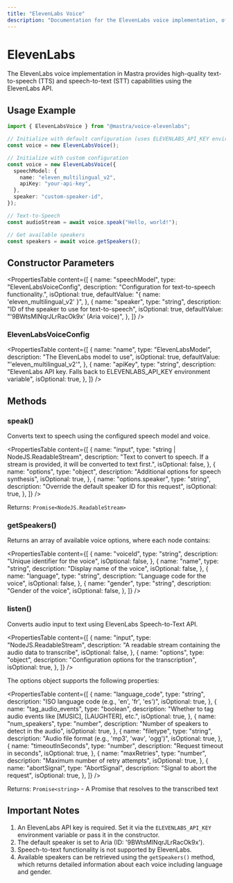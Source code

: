 ```yaml
---
title: "ElevenLabs Voice"
description: "Documentation for the ElevenLabs voice implementation, offering high-quality text-to-speech capabilities with multiple voice models and natural-sounding synthesis."
---
```


# ElevenLabs

The ElevenLabs voice implementation in Mastra provides high-quality text-to-speech (TTS) and speech-to-text (STT) capabilities using the ElevenLabs API.

## Usage Example

```typescript
import { ElevenLabsVoice } from "@mastra/voice-elevenlabs";

// Initialize with default configuration (uses ELEVENLABS_API_KEY environment variable)
const voice = new ElevenLabsVoice();

// Initialize with custom configuration
const voice = new ElevenLabsVoice({
  speechModel: {
    name: "eleven_multilingual_v2",
    apiKey: "your-api-key",
  },
  speaker: "custom-speaker-id",
});

// Text-to-Speech
const audioStream = await voice.speak("Hello, world!");

// Get available speakers
const speakers = await voice.getSpeakers();
```

## Constructor Parameters

<PropertiesTable
content={[
{
name: "speechModel",
type: "ElevenLabsVoiceConfig",
description: "Configuration for text-to-speech functionality.",
isOptional: true,
defaultValue: "{ name: 'eleven_multilingual_v2' }",
},
{
name: "speaker",
type: "string",
description: "ID of the speaker to use for text-to-speech",
isOptional: true,
defaultValue: "'9BWtsMINqrJLrRacOk9x' (Aria voice)",
},
]}
/>

### ElevenLabsVoiceConfig

<PropertiesTable
content={[
{
name: "name",
type: "ElevenLabsModel",
description: "The ElevenLabs model to use",
isOptional: true,
defaultValue: "'eleven_multilingual_v2'",
},
{
name: "apiKey",
type: "string",
description:
"ElevenLabs API key. Falls back to ELEVENLABS_API_KEY environment variable",
isOptional: true,
},
]}
/>

## Methods

### speak()

Converts text to speech using the configured speech model and voice.

<PropertiesTable
content={[
{
name: "input",
type: "string | NodeJS.ReadableStream",
description:
"Text to convert to speech. If a stream is provided, it will be converted to text first.",
isOptional: false,
},
{
name: "options",
type: "object",
description: "Additional options for speech synthesis",
isOptional: true,
},
{
name: "options.speaker",
type: "string",
description: "Override the default speaker ID for this request",
isOptional: true,
},
]}
/>

Returns: `Promise<NodeJS.ReadableStream>`

### getSpeakers()

Returns an array of available voice options, where each node contains:

<PropertiesTable
content={[
{
name: "voiceId",
type: "string",
description: "Unique identifier for the voice",
isOptional: false,
},
{
name: "name",
type: "string",
description: "Display name of the voice",
isOptional: false,
},
{
name: "language",
type: "string",
description: "Language code for the voice",
isOptional: false,
},
{
name: "gender",
type: "string",
description: "Gender of the voice",
isOptional: false,
},
]}
/>

### listen()

Converts audio input to text using ElevenLabs Speech-to-Text API.

<PropertiesTable
content={[
{
name: "input",
type: "NodeJS.ReadableStream",
description: "A readable stream containing the audio data to transcribe",
isOptional: false,
},
{
name: "options",
type: "object",
description: "Configuration options for the transcription",
isOptional: true,
},
]}
/>

The options object supports the following properties:

<PropertiesTable
content={[
{
name: "language_code",
type: "string",
description: "ISO language code (e.g., 'en', 'fr', 'es')",
isOptional: true,
},
{
name: "tag_audio_events",
type: "boolean",
description: "Whether to tag audio events like [MUSIC], [LAUGHTER], etc.",
isOptional: true,
},
{
name: "num_speakers",
type: "number",
description: "Number of speakers to detect in the audio",
isOptional: true,
},
{
name: "filetype",
type: "string",
description: "Audio file format (e.g., 'mp3', 'wav', 'ogg')",
isOptional: true,
},
{
name: "timeoutInSeconds",
type: "number",
description: "Request timeout in seconds",
isOptional: true,
},
{
name: "maxRetries",
type: "number",
description: "Maximum number of retry attempts",
isOptional: true,
},
{
name: "abortSignal",
type: "AbortSignal",
description: "Signal to abort the request",
isOptional: true,
},
]}
/>

Returns: `Promise<string>` - A Promise that resolves to the transcribed text

## Important Notes

1. An ElevenLabs API key is required. Set it via the `ELEVENLABS_API_KEY` environment variable or pass it in the constructor.
2. The default speaker is set to Aria (ID: '9BWtsMINqrJLrRacOk9x').
3. Speech-to-text functionality is not supported by ElevenLabs.
4. Available speakers can be retrieved using the `getSpeakers()` method, which returns detailed information about each voice including language and gender.
